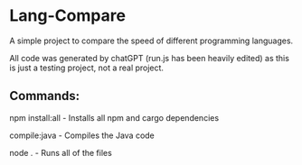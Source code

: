 # Lang-Compare

A simple project to compare the speed of different programming languages.

All code was generated by chatGPT (run.js has been heavily edited) as this is just a testing project, not a real project.

## Commands:

npm install:all - Installs all npm and cargo dependencies

compile:java - Compiles the Java code

node . - Runs all of the files

